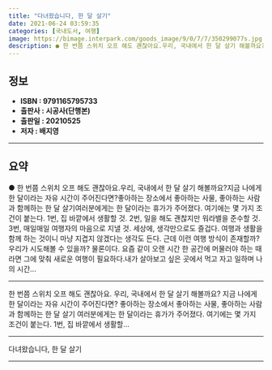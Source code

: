 ```yaml
---
title: "다녀왔습니다, 한 달 살기"
date: 2021-06-24 03:59:35
categories: [국내도서, 여행]
image: https://bimage.interpark.com/goods_image/9/0/7/7/350299077s.jpg
description: ● 한 번쯤 스위치 오프 해도 괜찮아요.우리, 국내에서 한 달 살기 해볼까요?지금 나에게 한 달이라는 자유 시간이 주어진다면?좋아하는 장소에서 좋아하는 사물, 좋아하는 사람과 함께하는 한 달 살기여러분에게는 한 달이라는 휴가가 주어졌다. 여기에는 몇 가지 조건이 붙는다. 1번, 집 바
---
```


## **정보**

- **ISBN : 9791165795733**
- **출판사 : 시공사(단행본)**
- **출판일 : 20210525**
- **저자 : 배지영**

------



## **요약**

●  한 번쯤 스위치 오프 해도 괜찮아요.우리, 국내에서 한 달 살기 해볼까요?지금 나에게 한 달이라는 자유 시간이 주어진다면?좋아하는 장소에서 좋아하는 사물, 좋아하는 사람과 함께하는 한 달 살기여러분에게는 한 달이라는 휴가가 주어졌다. 여기에는 몇 가지 조건이 붙는다. 1번, 집 바깥에서 생활할 것. 2번, 일을 해도 괜찮지만 워라밸을 준수할 것. 3번, 매일매일 여행자의 마음으로 지낼 것. 세상에, 생각만으로도 즐겁다. 여행과 생활을 함께 하는 것이니 마냥 지겹지 않겠다는 생각도 든다. 근데 이런 여행 방식이 존재할까? 우리가 시도해볼 수 있을까? 물론이다. 요즘 같이  오랜 시간 한 공간에 머물러야 하는 때라면 그에 맞춰 새로운 여행이 필요하다.내가 살아보고 싶은 곳에서 먹고 자고 일하며 나의 시간...

------

한 번쯤 스위치 오프 해도 괜찮아요.
우리, 국내에서 한 달 살기 해볼까요?
지금 나에게 한 달이라는 자유 시간이 주어진다면?
좋아하는 장소에서 좋아하는 사물, 좋아하는 사람과 함께하는 한 달 살기
여러분에게는 한 달이라는 휴가가 주어졌다. 여기에는 몇 가지 조건이 붙는다. 1번, 집 바깥에서 생활할... 

------


다녀왔습니다, 한 달 살기 

------


